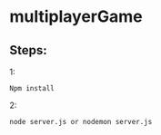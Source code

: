# multiplayerGame

## Steps:

1:
```
Npm install
```

2:
```
node server.js or nodemon server.js
```
